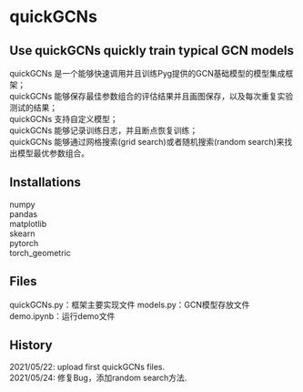 # quickGCNs 
## Use quickGCNs quickly train typical GCN models
quickGCNs 是一个能够快速调用并且训练Pyg提供的GCN基础模型的模型集成框架；  
quickGCNs 能够保存最佳参数组合的评估结果并且画图保存，以及每次重复实验测试的结果；  
quickGCNs 支持自定义模型；  
quickGCNs 能够记录训练日志，并且断点恢复训练；  
quickGCNs 能够通过网格搜索(grid search)或者随机搜索(random search)来找出模型最优参数组合。
## Installations
numpy  
pandas  
matplotlib  
skearn  
pytorch  
torch_geometric
## Files
quickGCNs.py：框架主要实现文件
models.py：GCN模型存放文件
demo.ipynb：运行demo文件
## History
2021/05/22: upload first quickGCNs files.  
2021/05/24: 修复Bug，添加random search方法.
